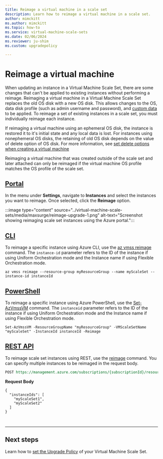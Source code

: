 ```yaml
---
title: Reimage a virtual machine in a scale set
description: Learn how to reimage a virtual machine in a scale set.
author: mimckitt
ms.author: mimckitt
ms.topic: how-to
ms.service: virtual-machine-scale-sets
ms.date: 02/06/2024
ms.reviewer: ju-shim
ms.custom: upgradepolicy

---
```


# Reimage a virtual machine

When updating an instance in a Virtual Machine Scale Set, there are some changes that can't be applied to existing instances without performing a reimage. Reimaging a virtual machine in a Virtual Machine Scale Set replaces the old OS disk with a new OS disk. This allows changes to the OS, data disk profile (such as admin username and password), and [custom data](../virtual-machines/custom-data.md) to be applied. To reimage a set of existing instances in a scale set, you must individually reimage each instance. 

If reimaging a virtual machine using an ephemeral OS disk, the instance is restored it to it's initial state and any local data is lost. For instances using nonephemeral OS disks, the retaining of old OS disk depends on the value of delete option of OS disk. For more information, see [set delete options when creating a virtual machine](../virtual-machines/delete.md)

Reimaging a virtual machine that was created outside of the scale set and later attached can only be reimaged if the virtual machine OS profile matches the OS profile of the scale set. 

## [Portal](#tab/portal)

In the menu under **Settings**, navigate to **Instances** and select the instances you want to reimage. Once selected, click the **Reimage** option.


:::image type="content" source="../virtual-machine-scale-sets/media/maxsurge/reimage-upgrade-1.png" alt-text="Screenshot showing reimaging scale set instances using the Azure portal.":::


## [CLI](#tab/cli)
To reimage a specific instance using Azure CLI, use the [az vmss reimage](/cli/azure/vmss#az-vmss-reimage) command. The `instance-id` parameter refers to the ID of the instance if using Uniform Orchestration mode and the Instance name if using Flexible Orchestration mode. 

```azurecli-interactive
az vmss reimage --resource-group myResourceGroup --name myScaleSet --instance-id instanceId
```

## [PowerShell](#tab/powershell)
To reimage a specific instance using Azure PowerShell, use the [Set-AzVmssVM](/powershell/module/az.compute/set-azvmssvm) command.  The `instanceid` parameter refers to the ID of the instance if using Uniform Orchestration mode and the Instance name if using Flexible Orchestration mode. 

```azurepowershell-interactive
Set-AzVmssVM -ResourceGroupName "myResourceGroup" -VMScaleSetName "myScaleSet" -InstanceId instanceId -Reimage
```

## [REST API](#tab/rest)
To reimage scale set instances using REST, use the [reimage](/rest/api/compute/virtualmachinescalesets/reimage) command. You can specify multiple instances to be reimaged in the request body. 

```rest
POST https://management.azure.com/subscriptions/{subscriptionId}/resourceGroups/myResourceGroup/providers/Microsoft.Compute/virtualMachineScaleSets/myScaleSet/reimage?api-version={apiVersion}
```

**Request Body**
```HTTP
{
  "instanceIds": [
    "myScaleSet1",
    "myScaleSet2"
  ]
}



```
---

## Next steps
Learn how to [set the Upgrade Policy](virtual-machine-scale-sets-set-upgrade-policy.md) of your Virtual Machine Scale Set.
